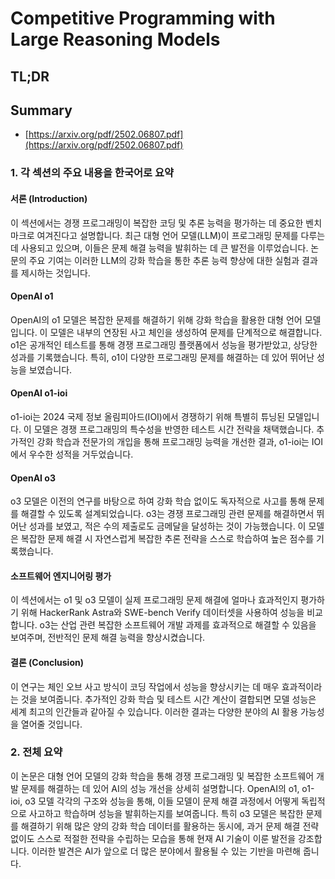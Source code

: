 # Competitive Programming with Large Reasoning Models
## TL;DR
## Summary
- [https://arxiv.org/pdf/2502.06807.pdf](https://arxiv.org/pdf/2502.06807.pdf)

### 1. 각 섹션의 주요 내용을 한국어로 요약

#### 서론 (Introduction)
이 섹션에서는 경쟁 프로그래밍이 복잡한 코딩 및 추론 능력을 평가하는 데 중요한 벤치마크로 여겨진다고 설명합니다. 최근 대형 언어 모델(LLM)이 프로그래밍 문제를 다루는 데 사용되고 있으며, 이들은 문제 해결 능력을 발휘하는 데 큰 발전을 이루었습니다. 논문의 주요 기여는 이러한 LLM의 강화 학습을 통한 추론 능력 향상에 대한 실험과 결과를 제시하는 것입니다.

#### OpenAI o1
OpenAI의 o1 모델은 복잡한 문제를 해결하기 위해 강화 학습을 활용한 대형 언어 모델입니다. 이 모델은 내부의 연장된 사고 체인을 생성하여 문제를 단계적으로 해결합니다. o1은 공개적인 테스트를 통해 경쟁 프로그래밍 플랫폼에서 성능을 평가받았고, 상당한 성과를 기록했습니다. 특히, o1이 다양한 프로그래밍 문제를 해결하는 데 있어 뛰어난 성능을 보였습니다.

#### OpenAI o1-ioi
o1-ioi는 2024 국제 정보 올림피아드(IOI)에서 경쟁하기 위해 특별히 튜닝된 모델입니다. 이 모델은 경쟁 프로그래밍의 특수성을 반영한 테스트 시간 전략을 채택했습니다. 추가적인 강화 학습과 전문가의 개입을 통해 프로그래밍 능력을 개선한 결과, o1-ioi는 IOI에서 우수한 성적을 거두었습니다.

#### OpenAI o3
o3 모델은 이전의 연구를 바탕으로 하여 강화 학습 없이도 독자적으로 사고를 통해 문제를 해결할 수 있도록 설계되었습니다. o3는 경쟁 프로그래밍 관련 문제를 해결하면서 뛰어난 성과를 보였고, 적은 수의 제출로도 금메달을 달성하는 것이 가능했습니다. 이 모델은 복잡한 문제 해결 시 자연스럽게 복잡한 추론 전략을 스스로 학습하여 높은 점수를 기록했습니다.

#### 소프트웨어 엔지니어링 평가
이 섹션에서는 o1 및 o3 모델이 실제 프로그래밍 문제 해결에 얼마나 효과적인지 평가하기 위해 HackerRank Astra와 SWE-bench Verify 데이터셋을 사용하여 성능을 비교합니다. o3는 산업 관련 복잡한 소프트웨어 개발 과제를 효과적으로 해결할 수 있음을 보여주며, 전반적인 문제 해결 능력을 향상시켰습니다.

#### 결론 (Conclusion)
이 연구는 체인 오브 사고 방식이 코딩 작업에서 성능을 향상시키는 데 매우 효과적이라는 것을 보여줍니다. 추가적인 강화 학습 및 테스트 시간 계산이 결합되면 모델 성능은 세계 최고의 인간들과 같아질 수 있습니다. 이러한 결과는 다양한 분야의 AI 활용 가능성을 열어줄 것입니다.

### 2. 전체 요약
이 논문은 대형 언어 모델의 강화 학습을 통해 경쟁 프로그래밍 및 복잡한 소프트웨어 개발 문제를 해결하는 데 있어 AI의 성능 개선을 상세히 설명합니다. OpenAI의 o1, o1-ioi, o3 모델 각각의 구조와 성능을 통해, 이들 모델이 문제 해결 과정에서 어떻게 독립적으로 사고하고 학습하며 성능을 발휘하는지를 보여줍니다. 특히 o3 모델은 복잡한 문제를 해결하기 위해 많은 양의 강화 학습 데이터를 활용하는 동시에, 과거 문제 해결 전략 없이도 스스로 적절한 전략을 수립하는 모습을 통해 현재 AI 기술이 이룬 발전을 강조합니다. 이러한 발견은 AI가 앞으로 더 많은 분야에서 활용될 수 있는 기반을 마련해 줍니다.